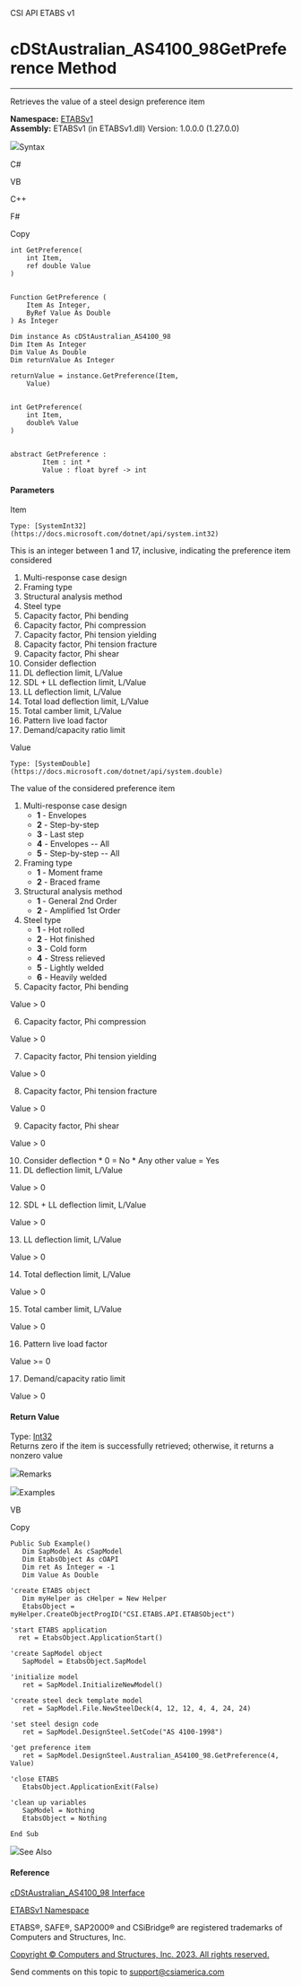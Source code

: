 ﻿

CSI API ETABS v1

# cDStAustralian_AS4100_98GetPreference Method  
  
---  
  
Retrieves the value of a steel design preference item

**Namespace:** [ETABSv1](2780f1b8-2033-5289-2298-1cdb2a7508d9.htm)  
**Assembly:** ETABSv1 (in ETABSv1.dll) Version: 1.0.0.0 (1.27.0.0)

![](../icons/SectionExpanded.png)Syntax

C#

VB

C++

F#

Copy

    
    
    int GetPreference(
    	int Item,
    	ref double Value
    )
    
    
    Function GetPreference ( 
    	Item As Integer,
    	ByRef Value As Double
    ) As Integer
    
    Dim instance As cDStAustralian_AS4100_98
    Dim Item As Integer
    Dim Value As Double
    Dim returnValue As Integer
    
    returnValue = instance.GetPreference(Item, 
    	Value)
    
    
    int GetPreference(
    	int Item, 
    	double% Value
    )
    
    
    abstract GetPreference : 
            Item : int * 
            Value : float byref -> int 
    

#### Parameters

Item

    Type: [SystemInt32](https://docs.microsoft.com/dotnet/api/system.int32)  
This is an integer between 1 and 17, inclusive, indicating the preference item
considered

  1. Multi-response case design
  2. Framing type
  3. Structural analysis method
  4. Steel type
  5. Capacity factor, Phi bending
  6. Capacity factor, Phi compression
  7. Capacity factor, Phi tension yielding
  8. Capacity factor, Phi tension fracture
  9. Capacity factor, Phi shear
  10. Consider deflection
  11. DL deflection limit, L/Value
  12. SDL + LL deflection limit, L/Value
  13. LL deflection limit, L/Value
  14. Total load deflection limit, L/Value
  15. Total camber limit, L/Value
  16. Pattern live load factor
  17. Demand/capacity ratio limit

Value

    Type: [SystemDouble](https://docs.microsoft.com/dotnet/api/system.double)  
The value of the considered preference item

  1. Multi-response case design 
     * **1** \- Envelopes
     * **2** \- Step-by-step
     * **3** \- Last step
     * **4** \- Envelopes -- All
     * **5** \- Step-by-step -- All
  2. Framing type 
     * **1** \- Moment frame
     * **2** \- Braced frame
  3. Structural analysis method 
     * **1** \- General 2nd Order
     * **2** \- Amplified 1st Order
  4. Steel type 
     * **1** \- Hot rolled
     * **2** \- Hot finished
     * **3** \- Cold form
     * **4** \- Stress relieved
     * **5** \- Lightly welded
     * **6** \- Heavily welded
  5. Capacity factor, Phi bending 

Value > 0

  6. Capacity factor, Phi compression 

Value > 0

  7. Capacity factor, Phi tension yielding 

Value > 0

  8. Capacity factor, Phi tension fracture 

Value > 0

  9. Capacity factor, Phi shear 

Value > 0

  10. Consider deflection 
     * 0 = No
     * Any other value = Yes 
  11. DL deflection limit, L/Value 

Value > 0

  12. SDL + LL deflection limit, L/Value 

Value > 0

  13. LL deflection limit, L/Value 

Value > 0

  14. Total deflection limit, L/Value 

Value > 0

  15. Total camber limit, L/Value 

Value > 0

  16. Pattern live load factor 

Value >= 0

  17. Demand/capacity ratio limit 

Value > 0

#### Return Value

Type: [Int32](https://docs.microsoft.com/dotnet/api/system.int32)  
Returns zero if the item is successfully retrieved; otherwise, it returns a
nonzero value

![](../icons/SectionExpanded.png)Remarks

![](../icons/SectionExpanded.png)Examples

VB

Copy

    
    
    Public Sub Example()
       Dim SapModel As cSapModel
       Dim EtabsObject As cOAPI
       Dim ret As Integer = -1
       Dim Value As Double
    
    'create ETABS object
       Dim myHelper as cHelper = New Helper
       EtabsObject = myHelper.CreateObjectProgID("CSI.ETABS.API.ETABSObject")
    
    'start ETABS application
      ret = EtabsObject.ApplicationStart()
    
    'create SapModel object
       SapModel = EtabsObject.SapModel
    
    'initialize model
       ret = SapModel.InitializeNewModel()
    
    'create steel deck template model
       ret = SapModel.File.NewSteelDeck(4, 12, 12, 4, 4, 24, 24)
    
    'set steel design code
       ret = SapModel.DesignSteel.SetCode("AS 4100-1998")
    
    'get preference item
       ret = SapModel.DesignSteel.Australian_AS4100_98.GetPreference(4, Value)
    
    'close ETABS
       EtabsObject.ApplicationExit(False)
    
    'clean up variables
       SapModel = Nothing
       EtabsObject = Nothing
    
    End Sub

![](../icons/SectionExpanded.png)See Also

#### Reference

[cDStAustralian_AS4100_98 Interface](2f607101-828b-627d-098e-4c646b1a3ae4.htm)

[ETABSv1 Namespace](2780f1b8-2033-5289-2298-1cdb2a7508d9.htm)

ETABS®, SAFE®, SAP2000® and CSiBridge® are registered trademarks of Computers
and Structures, Inc.  

[Copyright © Computers and Structures, Inc. 2023. All rights
reserved.](http://www.csiamerica.com)

Send comments on this topic to
[support@csiamerica.com](mailto:support%40csiamerica.com?Subject=CSI%20API%20ETABS%20v1)

